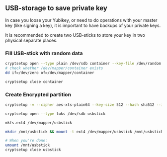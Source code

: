 ## USB-storage to save private key

In case you loose your Yubikey, or need to do operations with your master key (like signing a key), it is important to have backups of your private keys.

It is recommended to create two USB-sticks to store your key in two physical separate places.

### Fill USB-stick with random data

```bash
cryptsetup open --type plain /dev/sdb container --key-file /dev/random
# check whether /dev/mapper/container exists
dd if=/dev/zero of=/dev/mapper/container

cryptsetup close container
```

### Create Encrypted partition

```bash
cryptsetup -v --cipher aes-xts-plain64 --key-size 512 --hash sha512 --iter-time 5000 --use-random --verify-passphrase luksFormat /dev/sdb

cryptsetup open --type luks /dev/sdb usbstick

mkfs.ext4 /dev/mapper/usbstick

mkdir /mnt/usbstick && mount -t ext4 /dev/mapper/usbstick /mnt/usbstick

# When you're done:
umount /mnt/usbstick
cryptsetup close usbstick
```
